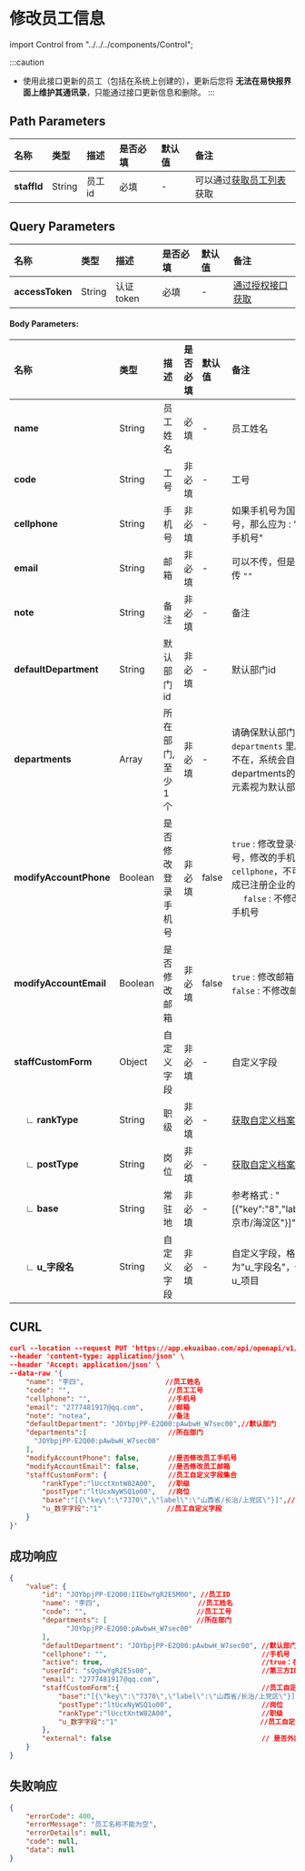 # 修改员工信息

import Control from "../../../components/Control";

<Control
method="PUT"
url="/api/openapi/v1/staffs/update/$`staffId`"
/>

:::caution
- 使用此接口更新的员工（包括在系统上创建的），更新后您将 **无法在易快报界面上维护其通讯录**，只能通过接口更新信息和删除。
:::

## Path Parameters

| 名称 | 类型 | 描述 | 是否必填 | 默认值 | 备注 |
| :--- | :--- | :--- | :--- |:--- | :--- |
| **staffId** | String | 员工id | 必填 | - | 可以通过[获取员工列表](/docs/open-api/corporation/get-all-staffs)获取 | 

## Query Parameters

| 名称 | 类型 | 描述 | 是否必填 | 默认值 | 备注 |
| :--- | :--- | :--- | :--- |:--- | :--- |
| **accessToken** | String | 认证token | 必填 | - | [通过授权接口获取](/docs/open-api/getting-started/auth) |

#### Body Parameters:

| 名称 | 类型 | 描述 | 是否必填 | 默认值 | 备注 |
| :--- | :--- | :--- | :--- |:--- | :--- |
| **name**                      | String  | 员工姓名          | 必填   | - | 员工姓名 |
| **code**                      | String  | 工号             | 非必填  | - | 工号 |
| **cellphone**                 | String  | 手机号           | 非必填  | - | 如果手机号为国外手机号，那么应为 : "(区号)手机号" |
| **email**                     | String  | 邮箱	            | 非必填  | - | 可以不传，但是不可以传 `""` |
| **note**                      | String  | 备注	            | 非必填  | - | 备注 |
| **defaultDepartment**         | String  | 默认部门id        | 非必填  | - | 默认部门id |
| **departments**               | Array   | 所在部门,至少1个	| 非必填  | - | 请确保默认部门在 `departments` 里。如果不在，系统会自动将departments的第一个元素视为默认部门 |
| **modifyAccountPhone**        | Boolean | 是否修改登录手机号	| 非必填  | false | `true` : 修改登录手机号，修改的手机号为 `cellphone`，不可修改成已注册企业的手机号 &emsp; `false` : 不修改登录手机号 |
| **modifyAccountEmail**        | Boolean | 是否修改邮箱	    | 非必填  | false | `true` : 修改邮箱 &emsp; `false` : 不修改邮箱|
| **staffCustomForm**           | Object  | 自定义字段	    | 非必填  | - | 自定义字段 |
| **&emsp; ∟ rankType**  | String  | 职级	            | 非必填  | - | [获取自定义档案项](/docs/open-api/dimensions/get-dimension-items) |
| **&emsp; ∟ postType**  | String  | 岗位	            | 非必填  | - | [获取自定义档案项](/docs/open-api/dimensions/get-dimension-items) |
| **&emsp; ∟ base**      | String  | 常驻地              | 非必填  | - | 参考格式 : "[{\"key\":\"8\",\"label\":\"北京市/海淀区\"}]" |
| **&emsp; ∟ u_字段名**   | String  | 自定义字段	        | 非必填  | - | 自定义字段，格式为"u\_字段名"，例如 : u\_项目 |

## CURL
```json
curl --location --request PUT 'https://app.ekuaibao.com/api/openapi/v1/staffs/update/$JOYbpjPP-E2Q00:IIEbwYgR2E5M00?accessToken=z0wbwXPo6sf400' \
--header 'content-type: application/json' \
--header 'Accept: application/json' \
--data-raw '{
    "name": "李四",                    //员工姓名
    "code": "",                        //员工工号
    "cellphone": "",                   //手机号
    "email": "2777481917@qq.com",      //邮箱
    "note": "notea",                   //备注
    "defaultDepartment": "JOYbpjPP-E2Q00:pAwbwH_W7sec00",//默认部门
    "departments":[                    //所在部门
      "JOYbpjPP-E2Q00:pAwbwH_W7sec00"
    ],
    "modifyAccountPhone": false,       //是否修改员工手机号
    "modifyAccountEmail": false,       //是否修改员工邮箱
    "staffCustomForm": {               //员工自定义字段集合
        "rankType":"lUcctXntW82A00",   //职级
        "postType":"ltUcxNyWSQ1o00",   //岗位
        "base":"[{\"key\":\"7370\",\"label\":\"山西省/长治/上党区\"}]",//常驻地
        "u_数字字段":"1"                //员工自定义字段
    }
}'
```

## 成功响应
```json
{
    "value": {
        "id": "JOYbpjPP-E2Q00:IIEbwYgR2E5M00", //员工ID
        "name": "李四",                        //员工姓名
        "code": "",                           //员工工号
        "departments": [                      //所在部门
              "JOYbpjPP-E2Q00:pAwbwH_W7sec00"
        ],
        "defaultDepartment": "JOYbpjPP-E2Q00:pAwbwH_W7sec00", //默认部门
        "cellphone": "",                                      //手机号
        "active": true,                                       //true：在职，false：已离职
        "userId": "sQgbwYgR2E5s00",                           //第三方ID
        "email": "2777481917@qq.com",
        "staffCustomForm":{                                   //员工自定义字段集合
            "base":"[{\"key\":\"7370\",\"label\":\"山西省/长治/上党区\"}]",//常驻地
            "postType":"ltUcxNyWSQ1o00",                      //岗位
            "rankType":"lUcctXntW82A00",                      //职级
            "u_数字字段":"1"                                   //员工自定义字段
        },
        "external": false                                     // 是否外部员工
    }
}
```

## 失败响应
```json
{
    "errorCode": 400,
    "errorMessage": "员工名称不能为空",
    "errorDetails": null,
    "code": null,
    "data": null
}
```


